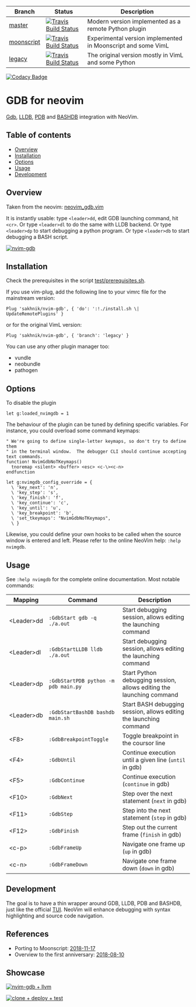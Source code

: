  
Branch | Status | Description
-------| -------|------------
[master](https://github.com/sakhnik/nvim-gdb/tree/master) | [![Travis Build Status](https://travis-ci.org/sakhnik/nvim-gdb.svg?branch=master)](https://travis-ci.org/sakhnik/nvim-gdb) | Modern version implemented as a remote Python plugin
[moonscript](https://github.com/sakhnik/nvim-gdb/tree/moonscript) | [![Travis Build Status](https://travis-ci.org/sakhnik/nvim-gdb.svg?branch=moonscript)](https://travis-ci.org/sakhnik/nvim-gdb) | Experimental version implemented in Moonscript and some VimL
[legacy](https://github.com/sakhnik/nvim-gdb/tree/legacy) | [![Travis Build Status](https://travis-ci.org/sakhnik/nvim-gdb.svg?branch=legacy)](https://travis-ci.org/sakhnik/nvim-gdb) | The original version mostly in VimL and some Python

[![Codacy Badge](https://api.codacy.com/project/badge/Grade/f2a7dc2640f84b2a8983ac6da004c7ac)](https://www.codacy.com/app/sakhnik/nvim-gdb?utm_source=github.com&amp;utm_medium=referral&amp;utm_content=sakhnik/nvim-gdb&amp;utm_campaign=Badge_Grade)

# GDB for neovim

[Gdb](https://www.gnu.org/software/gdb/), [LLDB](https://lldb.llvm.org/),
[PDB](https://docs.python.org/3/library/pdb.html) and [BASHDB](http://bashdb.sourceforge.net/)
integration with NeoVim.

## Table of contents

  * [Overview](#overview)
  * [Installation](#installation)
  * [Options](#options)
  * [Usage](#usage)
  * [Development](#development)

## Overview

Taken from the neovim: [neovim\_gdb.vim](https://github.com/neovim/neovim/blob/master/contrib/gdb/neovim_gdb.vim)

It is instantly usable: type `<leader>dd`, edit GDB launching command, hit `<cr>`.
Or type `<leader>dl` to do the same with LLDB backend.
Or type `<leader>dp` to start debugging a python program.
Or type `<leader>db` to start debugging a BASH script.

[![nvim-gdb](https://asciinema.org/a/E8sKlS53Dm6UzK2MJjEolOyam.png)](https://asciinema.org/a/E8sKlS53Dm6UzK2MJjEolOyam?autoplay=1)

## Installation

Check the prerequisites in the script [test/prerequisites.sh](https://github.com/sakhnik/nvim-gdb/blob/master/test/prerequisites.sh).

If you use vim-plug, add the following line to your vimrc file for the mainstream version:

```vim
Plug 'sakhnik/nvim-gdb', { 'do': ':!./install.sh \| UpdateRemotePlugins' }
```

or for the original VimL version:

```vim
Plug 'sakhnik/nvim-gdb', { 'branch': 'legacy' }
```

You can use any other plugin manager too:

  * vundle
  * neobundle
  * pathogen

## Options

To disable the plugin
```vim
let g:loaded_nvimgdb = 1
```

The behaviour of the plugin can be tuned by defining specific variables.
For instance, you could overload some command keymaps:
```vim
" We're going to define single-letter keymaps, so don't try to define them
" in the terminal window.  The debugger CLI should continue accepting text commands.
function! NvimGdbNoTKeymaps()
  tnoremap <silent> <buffer> <esc> <c-\><c-n>
endfunction

let g:nvimgdb_config_override = {
  \ 'key_next': 'n',
  \ 'key_step': 's',
  \ 'key_finish': 'f',
  \ 'key_continue': 'c',
  \ 'key_until': 'u',
  \ 'key_breakpoint': 'b',
  \ 'set_tkeymaps': "NvimGdbNoTKeymaps",
  \ }
```

Likewise, you could define your own hooks to be called when the source window
is entered and left. Please refer to the online NeoVim help: `:help nvimgdb`.

## Usage

See `:help nvimgdb` for the complete online documentation. Most notable commands:

| Mapping          | Command                              | Description                                                          |
|------------------|--------------------------------------|----------------------------------------------------------------------|
| &lt;Leader&gt;dd | `:GdbStart gdb -q ./a.out`           | Start debugging session, allows editing the launching command        |
| &lt;Leader&gt;dl | `:GdbStartLLDB lldb ./a.out`         | Start debugging session, allows editing the launching command        |
| &lt;Leader&gt;dp | `:GdbStartPDB python -m pdb main.py` | Start Python debugging session, allows editing the launching command |
| &lt;Leader&gt;db | `:GdbStartBashDB bashdb main.sh`     | Start BASH debugging session, allows editing the launching command   |
| &lt;F8&gt;       | `:GdbBreakpointToggle`               | Toggle breakpoint in the coursor line                                |
| &lt;F4&gt;       | `:GdbUntil`                          | Continue execution until a given line (`until` in gdb)               |
| &lt;F5&gt;       | `:GdbContinue`                       | Continue execution (`continue` in gdb)                               |
| &lt;F10&gt;      | `:GdbNext`                           | Step over the next statement (`next` in gdb)                         |
| &lt;F11&gt;      | `:GdbStep`                           | Step into the next statement (`step` in gdb)                         |
| &lt;F12&gt;      | `:GdbFinish`                         | Step out the current frame (`finish` in gdb)                         |
| &lt;c-p&gt;      | `:GdbFrameUp`                        | Navigate one frame up (`up` in gdb)                                  |
| &lt;c-n&gt;      | `:GdbFrameDown`                      | Navigate one frame down (`down` in gdb)                              |

## Development

The goal is to have a thin wrapper around
GDB, LLDB, PDB and BASHDB, just like the official
[TUI](https://sourceware.org/gdb/onlinedocs/gdb/TUI.html). NeoVim will enhance
debugging with syntax highlighting and source code navigation.

## References

  * Porting to Moonscript: [2018-11-17](https://sakhnik.com/2018/11/17/nvimgdb-lua.html)
  * Overview to the first anniversary: [2018-08-10](https://sakhnik.com/2018/08/10/nvim-gdb-anni.html)

## Showcase

[![nvim-gdb + llvm](https://asciinema.org/a/162697.png)](https://asciinema.org/a/162697)

[![clone + deploy + test](https://asciinema.org/a/218569.svg)](https://asciinema.org/a/218569)
